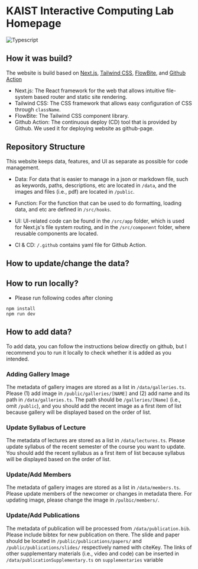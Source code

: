 # KAIST Interactive Computing Lab Homepage

![Typescript](https://shields.io/badge/TypeScript-3178C6?logo=TypeScript&logoColor=FFF&style=flat-square)

## How it was build?
The website is build based on [Next.js](https://nextjs.org/), [Tailwind CSS](https://tailwindcss.com/), [FlowBite](https://flowbite.com/), and [Github Action](https://docs.github.com/ko/actions)

* Next.js: The React framework for the web that allows intuitive file-system based router and static site rendering.
* Tailwind CSS: The CSS framework that allows easy configuration of CSS through `className`.
* FlowBite: The Tailwind CSS component library. 
* Github Action: The continuous deploy (CD) tool that is provided by Github. We used it for deploying website as github-page.

## Repository Structure

This website keeps data, features, and UI as separate as possible for code management.

* Data: For data that is easier to manage in a json or markdown file, such as keywords, paths, descriptions, etc are located in `/data`, and the images and files (i.e., pdf) are located in `/public`.

* Function: For the function that can be used to do formatting, loading data, and etc are defined in `/src/hooks`.

* UI: UI-related code can be found in the `/src/app` folder, which is used for Next.js's file system routing, and in the `/src/component` folder, where reusable components are located.

* CI & CD: `/.github` contains yaml file for Github Action.

## How to update/change the data?


## How to run locally?

* Please run following codes after cloning
```shell
npm install
npm run dev
```

## How to add data?

To add data, you can follow the instructions below directly on github, but I recommend you to run it locally to check whether it is added as you intended.

### Adding Gallery Image

The metadata of gallery images are stored as a list in `/data/galleries.ts`.
Please (1) add image in `/public/galleries/[NAME]` and (2) add name and its path in `/data/galleries.ts`.
The path should be `/galleries/[Name]` (i.e., omit `/public`), and you should add the recent image as a first item of list because gallery will be displayed based on the order of list.

### Update Syllabus of Lecture

The metadata of lectures are stored as a list in `/data/lectures.ts`.
Please update syllabus of the recent semester of the course you want to update.
You should add the recent syllabus as a first item of list because syllabus will be displayed based on the order of list.

### Update/Add Members

The metadata of gallery images are stored as a list in `/data/members.ts`.
Please update members of the newcomer or changes in metadata there.
For updating image, please change the image in `/pulbic/members/`.

### Update/Add Publications

The metadata of publication will be processed from `/data/publication.bib`.
Please include bibtex for new publication on there.
The slide and paper should be located in `/public/publications/papers/` and `/public/publications/slides/` respectively named with citeKey.
The links of other supplementary materials (i.e., video and code) can be inserted in `/data/publicationSupplementary.ts` on `supplementaries` variable